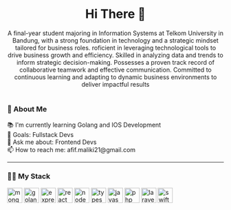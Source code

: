 #
  <h1 align="center">Hi There 👋</h1>
  <p align="center">A final-year student majoring in Information Systems at Telkom University in Bandung, with a strong foundation in technology and a
strategic mindset tailored for business roles. roficient in leveraging technological tools to drive business growth and efficiency. Skilled in
analyzing data and trends to inform strategic decision-making. Possesses a proven track record of collaborative teamwork and effective
communication. Committed to continuous learning and adapting to dynamic business environments to deliver impactful results</p>
  
#

###

<h3>👤 About Me</h3>
<p align="left">📚 I'm currently learning Golang and IOS Development<br>🎯 Goals: Fullstack Devs <br>💬 Ask me about: Frontend Devs <br> 📫 How to reach me: afif.maliki21@gmail.com </p>
<hr>

###

<h3>👨‍💻 My Stack</h3>
<div align="left">
  <img src="https://img.shields.io/badge/MongoDB-4EA94B?style=for-the-badge&logo=mongodb&logoColor=white" height="35"  alt="mongo logo"  />
  <img src="https://img.shields.io/badge/go-00ADD8?style=for-the-badge&logo=go&logoColor=white" height="35"  alt="golang logo"  />
  <img src="https://img.shields.io/badge/Express.js-404D59?style=for-the-badge" height="35"  alt="express logo"  />
  <img src="https://img.shields.io/badge/React-20232A?style=for-the-badge&logo=react&logoColor=61DAFB" height="35"  alt="react logo"  />
  <img src="https://img.shields.io/badge/Node.js-43853D?style=for-the-badge&logo=node.js&logoColor=white" height="35"  alt="node logo"  />
  <img src="https://img.shields.io/badge/TypeScript-007ACC?style=for-the-badge&logo=typescript&logoColor=white" height="35"  alt="typescript logo"  />
  <img src="https://img.shields.io/badge/JavaScript-323330?style=for-the-badge&logo=javascript&logoColor=F7DF1E" height="35"  alt="javascript logo"  />
  <img src="https://img.shields.io/badge/PHP-777BB4?style=for-the-badge&logo=php&logoColor=white" height="35"  alt="php logo"  />
  <img src="https://img.shields.io/badge/Laravel-FF2D20?style=for-the-badge&logo=laravel&logoColor=white" height="35"  alt="laravel logo"  />
  <img src="https://img.shields.io/badge/Swift-FA7343?style=for-the-badge&logo=swift&logoColor=white" height="35"  alt="swift logo"  />
</div>
